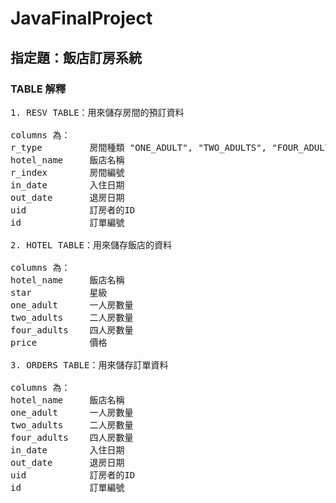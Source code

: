 # JavaFinalProject

## 指定題：飯店訂房系統

### TABLE 解釋
<pre>
1. RESV TABLE：用來儲存房間的預訂資料  

columns 為：  
r_type         房間種類 "ONE_ADULT", "TWO_ADULTS", "FOUR_ADULTS"  
hotel_name     飯店名稱  
r_index        房間編號  
in_date        入住日期  
out_date       退房日期  
uid            訂房者的ID  
id             訂單編號  

2. HOTEL TABLE：用來儲存飯店的資料

columns 為：  
hotel_name     飯店名稱  
star           星級  
one_adult      一人房數量  
two_adults     二人房數量  
four_adults    四人房數量  
price          價格  

3. ORDERS TABLE：用來儲存訂單資料

columns 為：
hotel_name     飯店名稱  
one_adult      一人房數量  
two_adults     二人房數量  
four_adults    四人房數量  
in_date        入住日期  
out_date       退房日期  
uid            訂房者的ID  
id             訂單編號  
</pre>
